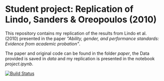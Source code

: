 # Student project: Replication of Lindo, Sanders & Oreopoulos (2010)

This repository contains my replication of the results from Lindo et al. (2010) presented in the paper _"Ability, gender, and performance standards: Evidence from academic probation"_. 

The paper and original code can be found in the folder _paper_, the Data provided is saved in _data_ and my replication is presented in the notebook _project.ipynb_.


[![Build Status](https://travis-ci.org/HumanCapitalAnalysis/student-project-amageh.svg?branch=master)](https://travis-ci.org/HumanCapitalAnalysis/student-project-amageh)